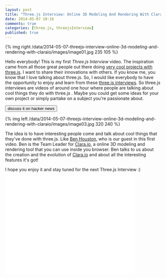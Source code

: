 ```yaml
---
layout: post
title: "Three.js Interview: Online 3D Modeling And Rendering With Clara.io"
date: 2014-05-07 10:16
comments: true
categories: [three.js, threejsInterview]
published: true
---
```


{% img right /data/2014-05-07-threejs-interview-online-3d-modeling-and-rendering-with-claraio/images/image01.jpg 235 105 %}

Hello everybody! This is my first *Three.js Interview* video. The inspiration came from all those great people out there doing [very cool projects with three.js](http://threejs.org). I want to share their innovations with others. If you know me, you know that I love talking about three.js. So, I would like everybody to have the opportunity to enjoy and learn from these [three.js interviews](/blog/categories/threejsInterview/). So three.js interviews are videos of around one hour where people are talking about cool things they do with three.js . Maybe you could get some ideas for your own project or simply partake on a subject you're passionate about. 

<a href='https://news.ycombinator.com/item?id=7709928' target='_blank'><input type="button" value='discuss it on hacker news' /></a>

{% img left /data/2014-05-07-threejs-interview-online-3d-modeling-and-rendering-with-claraio/images/image03.jpg 320 240 %}

The idea is to have interesting people come and talk about cool things that they've done with three.js. Like [Ben Houston](https://twitter.com/BenAtExocortex), who is our guest in this first video. Ben is the Team Leader for [Clara.io](http://clara.io/), a online 3D modeling and rendering tool that you can use inside you browser. Ben talks to us about the creation and the evolution of [Clara.io](http://clara.io/) and about all the interesting features it's got!

I hope you enjoy it and stay tuned for the next Three.js Interview :)

<iframe width="420" height="315" src="//www.youtube.com/embed/5pdxh9pjKzQ" frameborder="0" allowfullscreen></iframe>
